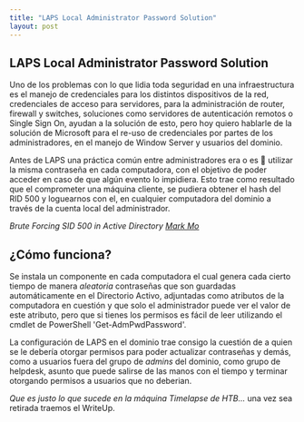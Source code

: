 ```yaml
---
title: "LAPS Local Administrator Password Solution"
layout: post
---
```


<h2>LAPS Local Administrator Password Solution </h2>
Uno de los problemas con lo que lidia toda seguridad en una infraestructura es el manejo de credenciales para los distintos dispositivos de la red, credenciales de acceso para servidores, para la administración de router, firewall y switches, soluciones como servidores de autenticación remotos o Single Sign On, ayudan a la solución de esto, pero hoy quiero hablarle de la solución de Microsoft para el re-uso de credenciales por partes de los administradores, en el manejo de Window Server y usuarios del dominio.

Antes de LAPS una práctica común entre administradores era o es 🤌 utilizar la misma contraseña en cada computadora, con el objetivo de poder acceder en caso de que algún evento lo impidiera. Esto trae como resultado que el comprometer una máquina cliente, se pudiera obtener el hash del RID 500 y loguearnos con el, en cualquier computadora del dominio a través de la cuenta local del administrador. 

_Brute Forcing SID 500 in Active Directory [Mark Mo][Mark Mo]_

<h2>¿Cómo funciona?</h2>

Se instala un componente en cada computadora el cual genera cada cierto tiempo de manera _aleatoria_ contraseñas que son guardadas automáticamente en el Directorio Activo, adjuntadas como atributos de la computadora en cuestión y que solo el administrador puede ver el valor de este atributo, pero que si tienes los permisos es fácil de leer utilizando el cmdlet de PowerShell 'Get-AdmPwdPassword'.

La configuración de LAPS en el dominio trae consigo la cuestión de a quien se le debería otorgar permisos para poder actualizar contraseñas y demás, como a usuarios fuera del grupo de _admins_ del dominio, como grupo de helpdesk, asunto que puede salirse de las manos con el tiempo y terminar otorgando permisos a usuarios que no deberian. 
  
*Que es justo lo que sucede en la máquina Timelapse de HTB...* una vez sea retirada traemos el WriteUp.


[Mark Mo]: https://medium.com/@markmotig/brute-forcing-sid-500-in-active-directory-c9eb7c01a8a6
[Microsoft]: https://docs.microsoft.com/en-us/openspecs/windows_protocols/ms-gppref/2c15cbf0
